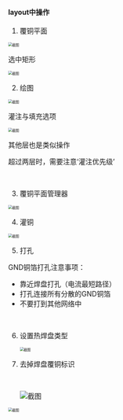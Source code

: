 #### layout中操作

1. 覆铜平面

<img src="pic/fe98f47e8766558024462729cfa5be83.png" alt="截图" style="zoom:50%;" />

选中矩形

<img src="pic/e9e08d4bdd16e2060284b5f981d50f87.png" alt="截图" style="zoom:50%;" />

<br/>

2. 绘图

<img src="pic/eb2841482ff5ae4c620be17632c662c0.png" alt="截图" style="zoom:50%;" />

灌注与填充选项

<img src="pic/fd6ff2270ddee02865a8819e31778cf0.png" alt="截图" style="zoom:50%;" />

<br/>

其他层也是类似操作

超过两层时，需要注意‘灌注优先级’

<br/>

3. 覆铜平面管理器

<img src="pic/19baf58de4bbf163e0929310f788f739.png" alt="截图" style="zoom:50%;" />

<br/>

4. 灌铜

<img src="pic/314948024158aeb480cd82197a39c9fb.png" alt="截图" style="zoom:50%;" />

<br/>

5. 打孔

GND铜箔打孔注意事项：

- 靠近焊盘打孔（电流最短路径）
- 打孔连接所有分散的GND铜箔
- 不要打到其他网络中

<br/>

6. 设置热焊盘类型
   
   <img src="pic/3008e8a26776630a57da98b78f71c03a.png" alt="截图" style="zoom:50%;" />

7. 去掉焊盘覆铜标识
   
   <br/>
   
   ![截图](pic/8b9edfa5cfe823e8c5c0fdbda75c12f8.png)

<img src="pic/8be63edf5651d35f3c3c6de1c2aebebe.png" alt="截图" style="zoom:50%;" />
